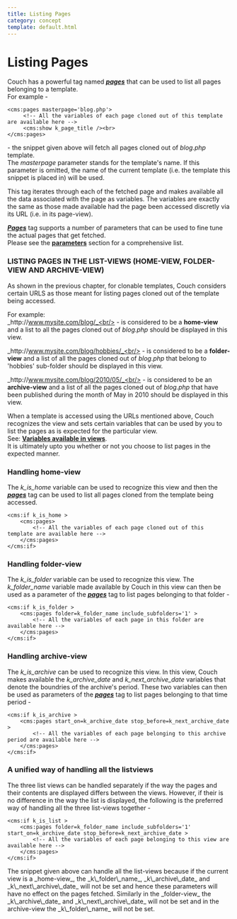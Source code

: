 ```yaml
---
title: Listing Pages
category: concept
template: default.html
---
```


# Listing Pages

Couch has a powerful tag named [_**pages**_](../../tags-reference/pages.html) that can be used to list all pages belonging to a template.<br/>
For example -

```
<cms:pages masterpage='blog.php'>
     <!-- All the variables of each page cloned out of this template are available here -->
     <cms:show k_page_title /><br>
</cms:pages>
```

\- the snippet given above will fetch all pages cloned out of _blog.php_ template.<br/>
The _masterpage_ parameter stands for the template's name. If this parameter is omitted, the name of the current template (i.e. the template this snippet is placed in) will be used.

This tag iterates through each of the fetched page and makes available all the data associated with the page as variables. The variables are exactly the same as those made available had the page been accessed discretly via its URL (i.e. in its page-view).

[_**Pages**_](../../tags-reference/pages.html) tag supports a number of parameters that can be used to fine tune the actual pages that get fetched.<br/>
Please see the [**parameters**](../../tags-reference/pages.html#parameters) section for a comprehensive list.

### LISTING PAGES IN THE LIST-VIEWS (HOME-VIEW, FOLDER-VIEW AND ARCHIVE-VIEW)

As shown in the previous chapter, for clonable templates, Couch considers certain URLS as those meant for listing pages cloned out of the template being accessed.

For example:<br/>
_http&#58;//www.mysite.com/blog/_<br/>
\- is considered to be a **home-view** and a list to all the pages cloned out of _blog.php_ should be displayed in this view.

_http&#58;//www.mysite.com/blog/hobbies/_<br/>
\- is considered to be a **folder-view** and a list of all the pages cloned out of _blog.php_ that belong to 'hobbies' sub-folder should be displayed in this view.

_http&#58;//www.mysite.com/blog/2010/05/_<br/>
\- is considered to be an **archive-view** and a list of all the pages cloned out of _blog.php_ that have been published during the month of May in 2010 should be displayed in this view.

When a template is accessed using the URLs mentioned above, Couch recognizes the view and sets certain variables that can be used by you to list the pages as is expected for the particular view.<br/>
See: [**Variables available in views**](../variables-in-views.html).<br/>
It is ultimately upto you whether or not you choose to list pages in the expected manner.

### Handling home-view

The _k\_is\_home_ variable can be used to recognize this view and then the [_**pages**_](../../tags-reference/pages.html) tag can be used to list all pages cloned from the template being accessed.

```
<cms:if k_is_home >
    <cms:pages>
        <!-- All the variables of each page cloned out of this template are available here -->
    </cms:pages>
</cms:if>
```

### Handling folder-view

The _k\_is\_folder_ variable can be used to recognize this view. The _k\_folder\_name_ variable made available by Couch in this view can then be used as a parameter of the [_**pages**_](../../tags-reference/pages.html) tag to list pages belonging to that folder -

```
<cms:if k_is_folder >
    <cms:pages folder=k_folder_name include_subfolders='1' >
        <!-- All the variables of each page in this folder are available here -->
    </cms:pages>
</cms:if>
```

### Handling archive-view

The _k\_is\_archive_ can be used to recognize this view. In this view, Couch makes available the _k\_archive\_date_ and _k\_next\_archive\_date_ variables that denote the boundries of the archive's period. These two variables can then be used as parameters of the [_**pages**_](../../tags-reference/pages.html) tag to list pages belonging to that time period -

```
<cms:if k_is_archive >
    <cms:pages start_on=k_archive_date stop_before=k_next_archive_date >
        <!-- All the variables of each page belonging to this archive period are available here -->
    </cms:pages>
</cms:if>
```

### A unified way of handling all the listviews

The three list views can be handled separately if the way the pages and their contents are displayed differs between the views. However, if their is no difference in the way the list is displayed, the following is the preferred way of handling all the three list-views together -

```
<cms:if k_is_list >
    <cms:pages folder=k_folder_name include_subfolders='1' start_on=k_archive_date stop_before=k_next_archive_date >
        <!-- All the variables of each page belonging to this view are available here -->
    </cms:pages>
</cms:if>
```

<p class="success">The snippet given above can handle all the list-views because if the current view is a _home-view_, the _k\_folder\_name_, _k\_archive\_date_ and _k\_next\_archive\_date_ will not be set and hence these parameters will have no effect on the pages fetched. Similarly in the _folder-view_ the _k\_archive\_date_ and _k\_next\_archive\_date_ will not be set and in the archive-view the _k\_folder\_name_ will not be set.</p>
